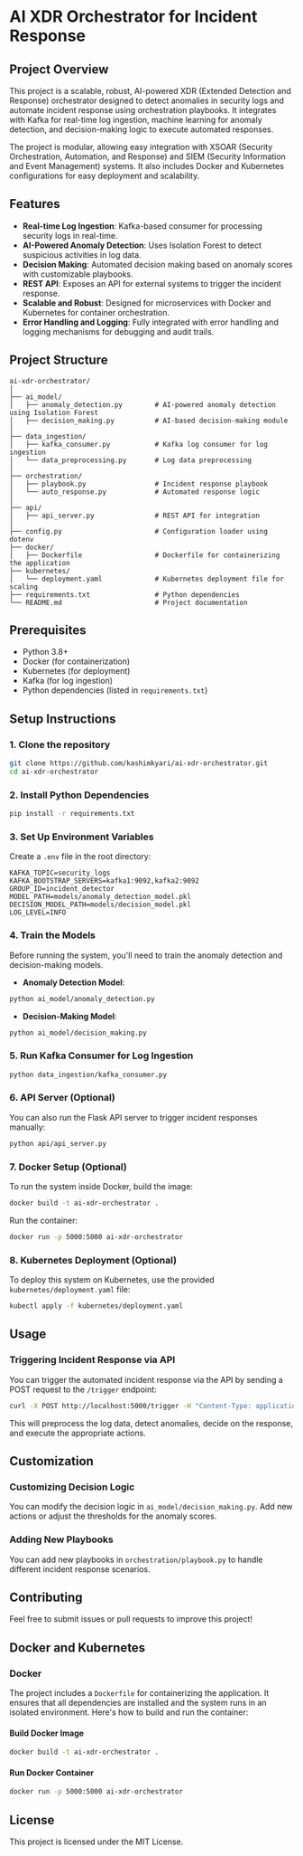
# AI XDR Orchestrator for Incident Response

## Project Overview

This project is a scalable, robust, AI-powered XDR (Extended Detection and Response) orchestrator designed to detect anomalies in security logs and automate incident response using orchestration playbooks. It integrates with Kafka for real-time log ingestion, machine learning for anomaly detection, and decision-making logic to execute automated responses.

The project is modular, allowing easy integration with XSOAR (Security Orchestration, Automation, and Response) and SIEM (Security Information and Event Management) systems. It also includes Docker and Kubernetes configurations for easy deployment and scalability.

## Features

- **Real-time Log Ingestion**: Kafka-based consumer for processing security logs in real-time.
- **AI-Powered Anomaly Detection**: Uses Isolation Forest to detect suspicious activities in log data.
- **Decision Making**: Automated decision making based on anomaly scores with customizable playbooks.
- **REST API**: Exposes an API for external systems to trigger the incident response.
- **Scalable and Robust**: Designed for microservices with Docker and Kubernetes for container orchestration.
- **Error Handling and Logging**: Fully integrated with error handling and logging mechanisms for debugging and audit trails.

## Project Structure

```plaintext
ai-xdr-orchestrator/
│
├── ai_model/
│   ├── anomaly_detection.py        # AI-powered anomaly detection using Isolation Forest
│   ├── decision_making.py          # AI-based decision-making module
│
├── data_ingestion/
│   ├── kafka_consumer.py           # Kafka log consumer for log ingestion
│   └── data_preprocessing.py       # Log data preprocessing
│
├── orchestration/
│   ├── playbook.py                 # Incident response playbook
│   └── auto_response.py            # Automated response logic
│
├── api/
│   ├── api_server.py               # REST API for integration
│
├── config.py                       # Configuration loader using dotenv
├── docker/
│   ├── Dockerfile                  # Dockerfile for containerizing the application
├── kubernetes/
│   └── deployment.yaml             # Kubernetes deployment file for scaling
├── requirements.txt                # Python dependencies
└── README.md                       # Project documentation
```

## Prerequisites

- Python 3.8+
- Docker (for containerization)
- Kubernetes (for deployment)
- Kafka (for log ingestion)
- Python dependencies (listed in `requirements.txt`)

## Setup Instructions

### 1. Clone the repository

```bash
git clone https://github.com/kashimkyari/ai-xdr-orchestrator.git
cd ai-xdr-orchestrator
```

### 2. Install Python Dependencies

```bash
pip install -r requirements.txt
```

### 3. Set Up Environment Variables

Create a `.env` file in the root directory:

```plaintext
KAFKA_TOPIC=security_logs
KAFKA_BOOTSTRAP_SERVERS=kafka1:9092,kafka2:9092
GROUP_ID=incident_detector
MODEL_PATH=models/anomaly_detection_model.pkl
DECISION_MODEL_PATH=models/decision_model.pkl
LOG_LEVEL=INFO
```

### 4. Train the Models

Before running the system, you'll need to train the anomaly detection and decision-making models.

- **Anomaly Detection Model**:

```bash
python ai_model/anomaly_detection.py
```

- **Decision-Making Model**:

```bash
python ai_model/decision_making.py
```

### 5. Run Kafka Consumer for Log Ingestion

```bash
python data_ingestion/kafka_consumer.py
```

### 6. API Server (Optional)

You can also run the Flask API server to trigger incident responses manually:

```bash
python api/api_server.py
```

### 7. Docker Setup (Optional)

To run the system inside Docker, build the image:

```bash
docker build -t ai-xdr-orchestrator .
```

Run the container:

```bash
docker run -p 5000:5000 ai-xdr-orchestrator
```

### 8. Kubernetes Deployment (Optional)

To deploy this system on Kubernetes, use the provided `kubernetes/deployment.yaml` file:

```bash
kubectl apply -f kubernetes/deployment.yaml
```

## Usage

### Triggering Incident Response via API

You can trigger the automated incident response via the API by sending a POST request to the `/trigger` endpoint:

```bash
curl -X POST http://localhost:5000/trigger -H "Content-Type: application/json" -d '{"log_data": [{"source_ip": "192.168.1.1", "event": "login", "severity": "high"}]}'
```

This will preprocess the log data, detect anomalies, decide on the response, and execute the appropriate actions.

## Customization

### Customizing Decision Logic

You can modify the decision logic in `ai_model/decision_making.py`. Add new actions or adjust the thresholds for the anomaly scores.

### Adding New Playbooks

You can add new playbooks in `orchestration/playbook.py` to handle different incident response scenarios.

## Contributing

Feel free to submit issues or pull requests to improve this project!

## Docker and Kubernetes

### Docker

The project includes a `Dockerfile` for containerizing the application. It ensures that all dependencies are installed and the system runs in an isolated environment. Here's how to build and run the container:

#### Build Docker Image

```bash
docker build -t ai-xdr-orchestrator .
```

#### Run Docker Container

```bash
docker run -p 5000:5000 ai-xdr-orchestrator
```


## License

This project is licensed under the MIT License.

